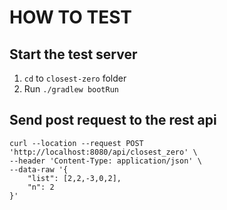# HOW TO TEST

## Start the test server

1. `cd` to `closest-zero` folder
2. Run `./gradlew bootRun`

## Send post request to the rest api

```
curl --location --request POST 'http://localhost:8080/api/closest_zero' \
--header 'Content-Type: application/json' \
--data-raw '{
    "list": [2,2,-3,0,2],
    "n": 2
}'
```
